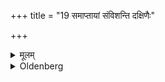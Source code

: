 +++
title = "19 समाप्तायां संविशन्ति दक्षिणैः"

+++

<details><summary>मूलम्</summary>

समाप्तायां संविशन्ति दक्षिणैः पार्श्वैः १९
</details>

<details><summary>Oldenberg</summary>

19. When he has finished that (verse), they lie down on their right sides.
</details>
